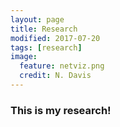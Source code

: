 ```yaml
---
layout: page
title: Research
modified: 2017-07-20
tags: [research]
image:
  feature: netviz.png
  credit: N. Davis
---
```


### This is my research!
